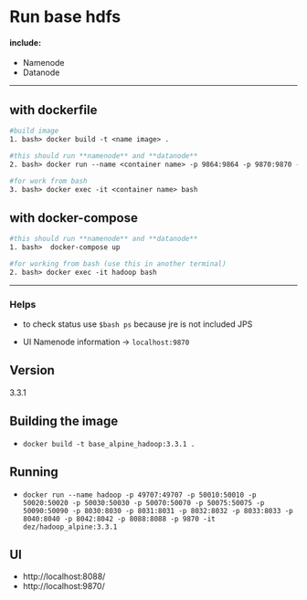 # Run base hdfs

#### include:

+ Namenode
+ Datanode

___

## with dockerfile

```dockerfile
#build image
1. bash> docker build -t <name image> .

#this should run **namenode** and **datanode**
2. bash> docker run --name <container name> -p 9864:9864 -p 9870:9870 -p 8088:8088  --hostname <hostname>  <image name>

#for work from bash
3. bash> docker exec -it <container name> bash
```

## with docker-compose

```dockerfile
#this should run **namenode** and **datanode**
1. bash>  docker-compose up

#for working from bash (use this in another terminal)
2. bash> docker exec -it hadoop bash
```

---

### Helps

+ to check status use `$bash ps` because jre is not included JPS

+ UI Namenode information -> `localhost:9870`

## Version
3.3.1


## Building the image
- ``docker build -t base_alpine_hadoop:3.3.1 .``

## Running
- ``docker run --name hadoop -p 49707:49707 -p 50010:50010 -p 50020:50020 -p 50030:50030 -p 50070:50070 -p 50075:50075 -p 50090:50090 -p 8030:8030 -p 8031:8031 -p 8032:8032 -p 8033:8033 -p 8040:8040 -p 8042:8042 -p 8088:8088 -p 9870 -it dez/hadoop_alpine:3.3.1``

## UI
- http://localhost:8088/
- http://localhost:9870/
